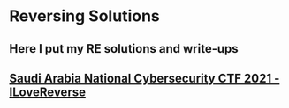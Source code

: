# Reversing Solutions

Here I put my RE solutions and write-ups
-----
  [Saudi Arabia National Cybersecurity CTF 2021 - ILoveReverse](../ILoveReverse-SA-Nat.-CTF-2021/README.md)
---
